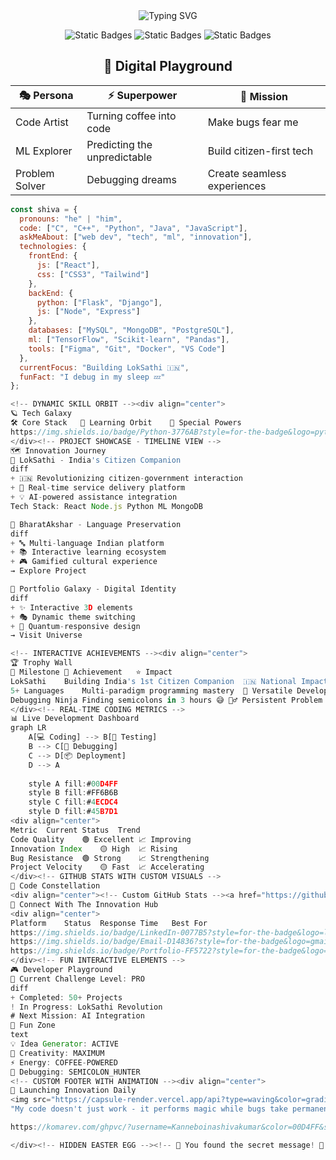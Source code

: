 <!-- ANIMATED HEADER WITH PARTICLES -->
<div align="center">
  
  <img src="https://readme-typing-svg.herokuapp.com/?font=Fira+Code&weight=600&size=28&duration=4000&pause=1000&color=00D4FF&center=true&vCenter=true&width=600&lines=👋+Hi,+I'm+SHIVA+KUMAR;💻+Full+Stack+Alchemist;🚀+Building+LokSathi;🎯+Bug+Whisperer+Extraordinaire&center=true" alt="Typing SVG" />

  ![Static Badges](https://img.shields.io/badge/Status-Coding_%F0%9F%92%BB-brightgreen)
  ![Static Badges](https://img.shields.io/badge/Mood-Innovative_%F0%9F%A4%AF-9cf)
  ![Static Badges](https://img.shields.io/badge/Coffee_Level-%E2%98%95%EF%B8%8F%F0%9F%92%AC-orange)

</div>

<!-- INTERACTIVE PROFILE CARDS -->
<div align="center">

## 🎪 Digital Playground

| 🎭 Persona | ⚡ Superpower | 🎯 Mission |
|------------|---------------|------------|
| Code Artist | Turning coffee into code | Make bugs fear me |
| ML Explorer | Predicting the unpredictable | Build citizen-first tech |
| Problem Solver | Debugging dreams | Create seamless experiences |

</div>

<!-- 3D CODE VISUALIZATION -->
```javascript
const shiva = {
  pronouns: "he" | "him",
  code: ["C", "C++", "Python", "Java", "JavaScript"],
  askMeAbout: ["web dev", "tech", "ml", "innovation"],
  technologies: {
    frontEnd: {
      js: ["React"],
      css: ["CSS3", "Tailwind"]
    },
    backEnd: {
      python: ["Flask", "Django"],
      js: ["Node", "Express"]
    },
    databases: ["MySQL", "MongoDB", "PostgreSQL"],
    ml: ["TensorFlow", "Scikit-learn", "Pandas"],
    tools: ["Figma", "Git", "Docker", "VS Code"]
  },
  currentFocus: "Building LokSathi 🇮🇳",
  funFact: "I debug in my sleep 💤"
};

<!-- DYNAMIC SKILL ORBIT --><div align="center">
🪐 Tech Galaxy
🛠️ Core Stack	🚀 Learning Orbit	🌟 Special Powers
https://img.shields.io/badge/Python-3776AB?style=for-the-badge&logo=python&logoColor=white&labelColor=black&logoSize=auto https://img.shields.io/badge/JavaScript-F7DF1E?style=for-the-badge&logo=javascript&logoColor=black&labelColor=black	https://img.shields.io/badge/TensorFlow-FF6F00?style=for-the-badge&logo=tensorflow&logoColor=white&labelColor=black https://img.shields.io/badge/Machine_Learning-FF6B6B?style=for-the-badge&logo=python&logoColor=white&labelColor=black	https://img.shields.io/badge/Debugging_Pro-4ECDC4?style=for-the-badge&logo=bug&logoColor=white&labelColor=black https://img.shields.io/badge/Problem_Solving-45B7D1?style=for-the-badge&logo=lightbulb&logoColor=white&labelColor=black
</div><!-- PROJECT SHOWCASE - TIMELINE VIEW -->
🗺️ Innovation Journey
🚀 LokSathi - India's Citizen Companion
diff
+ 🇮🇳 Revolutionizing citizen-government interaction
+ 🎯 Real-time service delivery platform
+ 💡 AI-powered assistance integration
Tech Stack: React Node.js Python ML MongoDB

🌟 BharatAkshar - Language Preservation
diff
+ 🔤 Multi-language Indian platform
+ 📚 Interactive learning ecosystem
+ 🎮 Gamified cultural experience
→ Explore Project

🎨 Portfolio Galaxy - Digital Identity
diff
+ ✨ Interactive 3D elements
+ 🎭 Dynamic theme switching
+ 📱 Quantum-responsive design
→ Visit Universe

<!-- INTERACTIVE ACHIEVEMENTS --><div align="center">
🏆 Trophy Wall
🥇 Milestone	🎪 Achievement	⭐ Impact
LokSathi	Building India's 1st Citizen Companion	🇮🇳 National Impact
5+ Languages	Multi-paradigm programming mastery	🎯 Versatile Developer
Debugging Ninja	Finding semicolons in 3 hours 😅	🕵️‍♂️ Persistent Problem Solver
</div><!-- REAL-TIME CODING METRICS -->
📊 Live Development Dashboard
graph LR
    A[💻 Coding] --> B[🚀 Testing]
    B --> C[🎯 Debugging]
    C --> D[📦 Deployment]
    D --> A
    
    style A fill:#00D4FF
    style B fill:#FF6B6B
    style C fill:#4ECDC4
    style D fill:#45B7D1
<div align="center">
Metric	Current Status	Trend
Code Quality	🟢 Excellent	📈 Improving
Innovation Index	🟡 High	📈 Rising
Bug Resistance	🟢 Strong	📈 Strengthening
Project Velocity	🟡 Fast	📈 Accelerating
</div><!-- GITHUB STATS WITH CUSTOM VISUALS -->
🌌 Code Constellation
<div align="center"><!-- Custom GitHub Stats --><a href="https://github.com/Kanneboinashivakumar"> <img height="165" src="https://github-readme-stats.vercel.app/api?username=Kanneboinashivakumar&show_icons=true&theme=radical&include_all_commits=true&count_private=true&border_color=00D4FF&bg_color=0D1117&title_color=00D4FF&icon_color=00D4FF" /> <img height="165" src="https://github-readme-stats.vercel.app/api/top-langs/?username=Kanneboinashivakumar&layout=compact&theme=radical&border_color=00D4FF&bg_color=0D1117&title_color=00D4FF" /> </a><!-- Streak with custom style --><img src="https://github-readme-streak-stats.herokuapp.com/?user=Kanneboinashivakumar&theme=radical&border=00D4FF&background=0D1117&ring=00D4FF&fire=00D4FF&currStreakLabel=00D4FF" /></div><!-- INTERACTIVE CONTACT MATRIX -->
📡 Connect With The Innovation Hub
<div align="center">
Platform	Status	Response Time	Best For
https://img.shields.io/badge/LinkedIn-0077B5?style=for-the-badge&logo=linkedin&logoColor=white	🟢 Active	24h	Professional Talks
https://img.shields.io/badge/Email-D14836?style=for-the-badge&logo=gmail&logoColor=white	🟢 Live	12h	Project Discussions
https://img.shields.io/badge/Portfolio-FF5722?style=for-the-badge&logo=google-chrome&logoColor=white	🟢 Online	Instant	My Work Showcase
</div><!-- FUN INTERACTIVE ELEMENTS -->
🎮 Developer Playground
🎯 Current Challenge Level: PRO
diff
+ Completed: 50+ Projects
! In Progress: LokSathi Revolution
# Next Mission: AI Integration
🎪 Fun Zone
text
💡 Idea Generator: ACTIVE
🎨 Creativity: MAXIMUM
⚡ Energy: COFFEE-POWERED
🐛 Debugging: SEMICOLON_HUNTER
<!-- CUSTOM FOOTER WITH ANIMATION --><div align="center">
🚀 Launching Innovation Daily
<img src="https://capsule-render.vercel.app/api?type=waving&color=gradient&height=100&section=footer&text=Building+The+Future+Today&fontSize=20&fontColor=fff" />
"My code doesn't just work - it performs magic while bugs take permanent vacations!" ✨

https://komarev.com/ghpvc/?username=Kanneboinashivakumar&color=00D4FF&style=for-the-badge&label=VISITORS+EXPLORING+MY+GALAXY

</div><!-- HIDDEN EASTER EGG --><!-- 🥚 You found the secret message! 🔮 Future prediction: You'll build amazing things! 💫 Keep coding, keep innovating! -->
